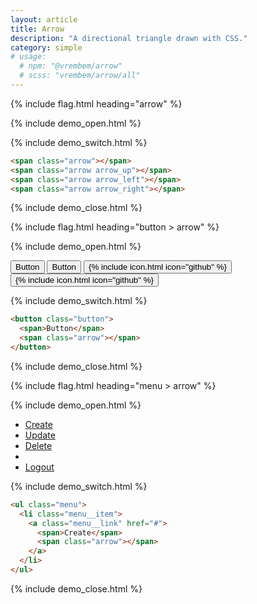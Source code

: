```yaml
---
layout: article
title: Arrow
description: "A directional triangle drawn with CSS."
category: simple
# usage:
  # npm: "@vrembem/arrow"
  # scss: "vrembem/arrow/all"
---
```


{% include flag.html heading="arrow" %}

{% include demo_open.html %}

<span class="arrow"></span>
<span class="arrow arrow_up"></span>
<span class="arrow arrow_left"></span>
<span class="arrow arrow_right"></span>

{% include demo_switch.html %}

```html
<span class="arrow"></span>
<span class="arrow arrow_up"></span>
<span class="arrow arrow_left"></span>
<span class="arrow arrow_right"></span>
```

{% include demo_close.html %}

{% include flag.html heading="button > arrow" %}

{% include demo_open.html %}

<div class="button-group button-group_wrap">
  <button class="button button_color_primary">
    <span>Button</span>
    <span class="arrow"></span>
  </button>
  <button class="button button_outline_dark">
    <span class="arrow arrow_up"></span>
    <span>Button</span>
  </button>
  <button class="button button_color_primary">
    {% include icon.html icon="github" %}
    <span class="arrow arrow_right"></span>
  </button>
  <button class="button button_outline_dark">
    <span class="arrow arrow_left"></span>
    {% include icon.html icon="github" %}
  </button>
</div>

{% include demo_switch.html %}

```html
<button class="button">
  <span>Button</span>
  <span class="arrow"></span>
</button>
```

{% include demo_close.html %}

{% include flag.html heading="menu > arrow" %}

{% include demo_open.html %}

<ul class="menu menu_wrap">
  <li class="menu__item">
    <a class="menu__link" href="#">
      <span>Create</span>
      <span class="arrow"></span>
    </a>
  </li>
  <li class="menu__item">
    <a class="menu__link is-active" href="#">
      <span class="arrow arrow_up"></span>
      <span>Update</span>
    </a>
  </li>
  <li class="menu__item">
    <a class="menu__link is-disabled" href="#">
      <span>Delete</span>
      <span class="arrow arrow_right"></span>
    </a>
  </li>
  <li class="menu__sep"></li>
  <li class="menu__item">
    <a class="menu__link" href="#">
      <span class="arrow arrow_left"></span>
      <span>Logout</span>
    </a>
  </li>
</ul>

{% include demo_switch.html %}

```html
<ul class="menu">
  <li class="menu__item">
    <a class="menu__link" href="#">
      <span>Create</span>
      <span class="arrow"></span>
    </a>
  </li>
</ul>
```

{% include demo_close.html %}
